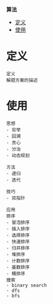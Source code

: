 **算法**
- [定义](#定义)
- [使用](#使用)
 
# 定义 #
```
定义
解题方案的描述
```

# 使用 #
```
思想
- 穷举
- 回溯
- 贪心
- 分治
- 动态规划

方法
- 递归
- 迭代

技巧
- 双指针

应用
排序
- 冒泡排序
- 插入排序
- 选择排序
- 快速排序
- 归并排序
- 堆排序
- 计数排序
- 基数排序
- 桶排序
搜索
- binary search
- dfs
- bfs
```